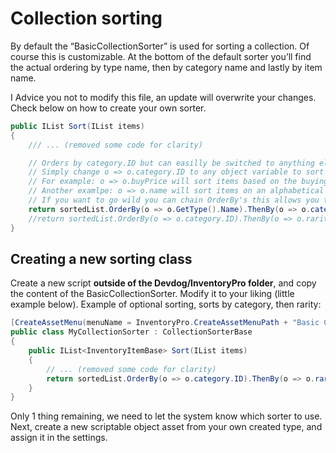 # Collection sorting

By default the “BasicCollectionSorter” is used for sorting a collection. Of course this is customizable. At the bottom of the default sorter you’ll find the actual ordering by type name, then by category name and lastly by item name.

I Advice you not to modify this file, an update will overwrite your changes. Check below on how to create your own sorter.

```csharp
public IList Sort(IList items)
{
    /// ... (removed some code for clarity)

    // Orders by category.ID but can easilly be switched to anything else.
    // Simply change o => o.category.ID to any object variable to sort by.
    // For example: o => o.buyPrice will sort items based on the buying price.
    // Another examlpe: o => o.name will sort items on an alphabetical order.
    // If you want to go wild you can chain OrderBy's this allows you to filter on the first category first (for example category), then rarity. (check uncommented line below)
    return sortedList.OrderBy(o => o.GetType().Name).ThenBy(o => o.category.ID).ThenBy(o => o.name).ToArray(); // Order by and return
    //return sortedList.OrderBy(o => o.category.ID).ThenBy(o => o.rarity.ID).ToArray(); // Order by and return      
}

```

## Creating a new sorting class

Create a new script **outside of the Devdog/InventoryPro folder**, and copy the content of the BasicCollectionSorter. Modify it to your liking (little example below). Example of optional sorting, sorts by category, then rarity:

```csharp
[CreateAssetMenu(menuName = InventoryPro.CreateAssetMenuPath + "Basic Collection Sorter")]
public class MyCollectionSorter : CollectionSorterBase
{
    public IList<InventoryItemBase> Sort(IList items)
    {
        // ... (removed some code for clarity)
        return sortedList.OrderBy(o => o.category.ID).ThenBy(o => o.rarity.ID).ToArray(); // Order by and return        
    }
}
```

Only 1 thing remaining, we need to let the system know which sorter to use. Next, create a new scriptable object asset from your own created type, and assign it in the settings.